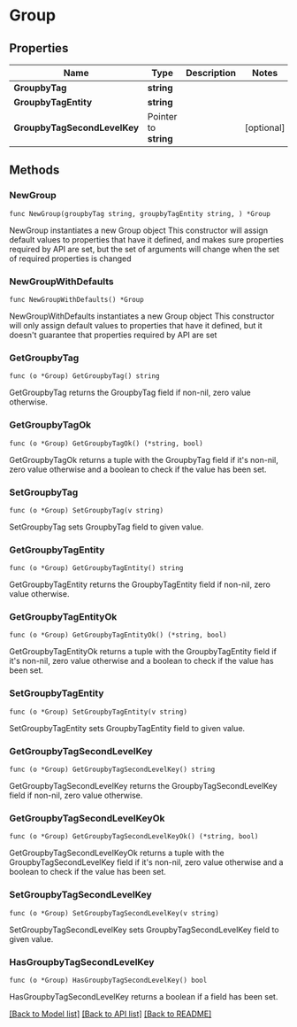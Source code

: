 # Group

## Properties

Name | Type | Description | Notes
------------ | ------------- | ------------- | -------------
**GroupbyTag** | **string** |  | 
**GroupbyTagEntity** | **string** |  | 
**GroupbyTagSecondLevelKey** | Pointer to **string** |  | [optional] 

## Methods

### NewGroup

`func NewGroup(groupbyTag string, groupbyTagEntity string, ) *Group`

NewGroup instantiates a new Group object
This constructor will assign default values to properties that have it defined,
and makes sure properties required by API are set, but the set of arguments
will change when the set of required properties is changed

### NewGroupWithDefaults

`func NewGroupWithDefaults() *Group`

NewGroupWithDefaults instantiates a new Group object
This constructor will only assign default values to properties that have it defined,
but it doesn't guarantee that properties required by API are set

### GetGroupbyTag

`func (o *Group) GetGroupbyTag() string`

GetGroupbyTag returns the GroupbyTag field if non-nil, zero value otherwise.

### GetGroupbyTagOk

`func (o *Group) GetGroupbyTagOk() (*string, bool)`

GetGroupbyTagOk returns a tuple with the GroupbyTag field if it's non-nil, zero value otherwise
and a boolean to check if the value has been set.

### SetGroupbyTag

`func (o *Group) SetGroupbyTag(v string)`

SetGroupbyTag sets GroupbyTag field to given value.


### GetGroupbyTagEntity

`func (o *Group) GetGroupbyTagEntity() string`

GetGroupbyTagEntity returns the GroupbyTagEntity field if non-nil, zero value otherwise.

### GetGroupbyTagEntityOk

`func (o *Group) GetGroupbyTagEntityOk() (*string, bool)`

GetGroupbyTagEntityOk returns a tuple with the GroupbyTagEntity field if it's non-nil, zero value otherwise
and a boolean to check if the value has been set.

### SetGroupbyTagEntity

`func (o *Group) SetGroupbyTagEntity(v string)`

SetGroupbyTagEntity sets GroupbyTagEntity field to given value.


### GetGroupbyTagSecondLevelKey

`func (o *Group) GetGroupbyTagSecondLevelKey() string`

GetGroupbyTagSecondLevelKey returns the GroupbyTagSecondLevelKey field if non-nil, zero value otherwise.

### GetGroupbyTagSecondLevelKeyOk

`func (o *Group) GetGroupbyTagSecondLevelKeyOk() (*string, bool)`

GetGroupbyTagSecondLevelKeyOk returns a tuple with the GroupbyTagSecondLevelKey field if it's non-nil, zero value otherwise
and a boolean to check if the value has been set.

### SetGroupbyTagSecondLevelKey

`func (o *Group) SetGroupbyTagSecondLevelKey(v string)`

SetGroupbyTagSecondLevelKey sets GroupbyTagSecondLevelKey field to given value.

### HasGroupbyTagSecondLevelKey

`func (o *Group) HasGroupbyTagSecondLevelKey() bool`

HasGroupbyTagSecondLevelKey returns a boolean if a field has been set.


[[Back to Model list]](../README.md#documentation-for-models) [[Back to API list]](../README.md#documentation-for-api-endpoints) [[Back to README]](../README.md)



